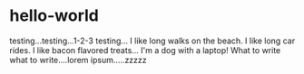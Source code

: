 # hello-world
testing...testing...1-2-3 testing...
I like long walks on the beach. I like long car rides. I like bacon flavored treats... I'm a dog with a laptop!
What to write what to write....lorem ipsum.....zzzzz

